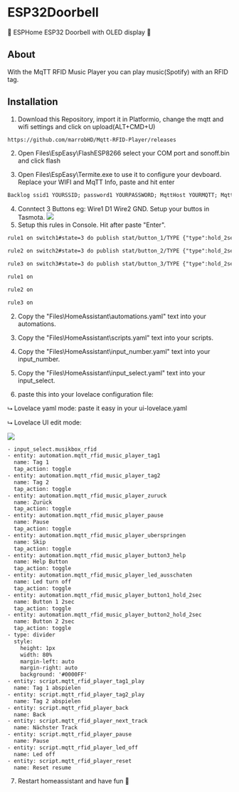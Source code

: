 # ESP32Doorbell
🔔 ESPHome ESP32 Doorbell with OLED display 🔔
<!-- 🎉 Release of ESP32 Doorbell 0.0.0 -->

## About

With the MqTT RFID Music Player you can play music(Spotify) with an RFID tag.

## Installation

1. Download this Repository, import it in Platformio, change the mqtt and wifi settings and click on upload(ALT+CMD+U)
```txt
https://github.com/marrobHD/Mqtt-RFID-Player/releases
```
2. Open Files\EspEasy\FlashESP8266 select your COM port and sonoff.bin and click flash

3. Open Files\EspEasy\Termite.exe to use it to configure your devboard. Replace your WIFI and MqTT Info, paste and hit enter
```txt
Backlog ssid1 YOURSSID; password1 YOURPASSWORD; MqttHost YOURMQTT; MqttUser YOURMQTTTUSER; MqttPassword YOURMQTTPASSWORD; MqttPort 1883
```
4. Conntect 3 Buttons eg: Wire1 D1 Wire2 GND. Setup your buttos in Tasmota.
![](Files/Tasmota_config.png)
5. Setup this rules in Console. Hit after paste "Enter".
```txt
rule1 on switch1#state=3 do publish stat/button_1/TYPE {"type":hold_2sec} endon on switch1#state=2 do publish stat/button_1/TYPE {"type":single_press} endon on switch1#state=2 do event setvar1=+1 endon on event#setvar1 do counter %value% endon on event#getvar1 do counter endon on event#setvar1 do publish stat/button_1/log %value% endon on switch1#state=2 do event toggling1=%var1% endon on event#toggling1<1 do event setvar1=0 endon on event#toggling1>0 do event setvar1=0 endon
```
```txt
rule2 on switch2#state=3 do publish stat/button_2/TYPE {"type":hold_2sec} endon on switch2#state=2 do publish stat/button_2/TYPE {"type":single_press} endon on switch2#state=2 do event setvar2=+1 endon on event#setvar2 do counter2 %value% endon on event#getvar2 do counter2 endon on event#setvar2 do publish stat/button_2/log %value% endon on switch2#state=2 do event toggling2=%var2% endon on event#toggling2<1 do event setvar2=0 endon on event#toggling2>0 do event setvar2=0 endon
```
```txt
rule3 on switch3#state=3 do publish stat/button_3/TYPE {"type":hold_2sec} endon on switch3#state=2 do publish stat/button_3/TYPE {"type":single_press} endon on switch3#state=2 do event setvar3=+1 endon on event#setvar3 do counter3 %value% endon on event#getvar3 do counter3 endon on event#setvar3 do publish stat/button_3/log %value% endon on switch3#state=2 do event toggling3=%var3% endon on event#toggling3<1 do event setvar3=0 endon on event#toggling3>0 do event setvar3=0 endon
```
```txt
rule1 on
```
```txt
rule2 on
```
```txt
rule3 on
```
2. Copy the "Files\HomeAssistant\automations.yaml" text into your automations.

3. Copy the "Files\HomeAssistant\scripts.yaml" text into your scripts.

4. Copy the "Files\HomeAssistant\input_number.yaml" text into your input_number.

5. Copy the "Files\HomeAssistant\input_select.yaml" text into your input_select.

6. paste this into your lovelace configuration file:

⮡ Lovelace yaml mode: paste it easy in your ui-lovelace.yaml

⮡ Lovelace UI edit mode:

![](Files/lovelace_edit_ui.gif)
```txt
- input_select.musikbox_rfid
- entity: automation.mqtt_rfid_music_player_tag1
  name: Tag 1
  tap_action: toggle
- entity: automation.mqtt_rfid_music_player_tag2
  name: Tag 2
  tap_action: toggle
- entity: automation.mqtt_rfid_music_player_zuruck
  name: Zurück
  tap_action: toggle
- entity: automation.mqtt_rfid_music_player_pause
  name: Pause
  tap_action: toggle
- entity: automation.mqtt_rfid_music_player_uberspringen
  name: Skip
  tap_action: toggle
- entity: automation.mqtt_rfid_music_player_button3_help
  name: Help Button
  tap_action: toggle
- entity: automation.mqtt_rfid_music_player_led_ausschaten
  name: Led turn off
  tap_action: toggle
- entity: automation.mqtt_rfid_music_player_button1_hold_2sec
  name: Button 1 2sec
  tap_action: toggle
- entity: automation.mqtt_rfid_music_player_button2_hold_2sec
  name: Button 2 2sec
  tap_action: toggle
- type: divider
  style:
    height: 1px
    width: 80%
    margin-left: auto
    margin-right: auto
    background: '#0000FF'
- entity: script.mqtt_rfid_player_tag1_play
  name: Tag 1 abspielen
- entity: script.mqtt_rfid_player_tag2_play
  name: Tag 2 abspielen
- entity: script.mqtt_rfid_player_back
  name: Back
- entity: script.mqtt_rfid_player_next_track
  name: Nächster Track
- entity: script.mqtt_rfid_player_pause
  name: Pause
- entity: script.mqtt_rfid_player_led_off
  name: Led off
- entity: script.mqtt_rfid_player_reset
  name: Reset resume
```

7. Restart homeassistant and have fun 🤖
